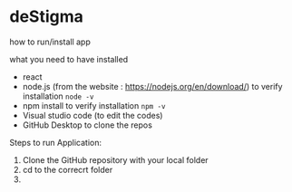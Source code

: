 # deStigma

how to run/install app

what you need to have installed
- react
- node.js (from the website : https://nodejs.org/en/download/)
to verify installation
``` node -v ```
- npm install
to verify installation
``` npm -v ```
- Visual studio code (to edit the codes)
- GitHub Desktop to clone the repos

Steps to run Application:
1) Clone the GitHub repository with your local folder
2) cd to the correcrt folder
3) 
